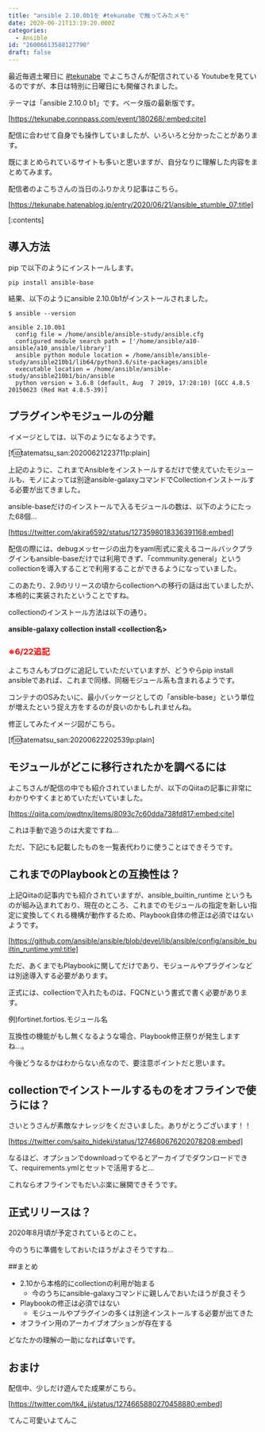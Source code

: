 ```yaml
---
title: "ansible 2.10.0b1を #tekunabe で触ってみたメモ"
date: 2020-06-21T13:19:20.000Z
categories:
  - Ansible
id: "26006613588127790"
draft: false
---
```

最近毎週土曜日に [#tekunabe](https://tekunabe.connpass.com/) でよこちさんが配信されている Youtubeを見ているのですが、本日は特別に日曜日にも開催されました。

テーマは「ansible 2.10.0 b1」です。ベータ版の最新版です。

[https://tekunabe.connpass.com/event/180268/:embed:cite]

配信に合わせて自身でも操作していましたが、いろいろと分かったことがあります。

既にまとめられているサイトも多いと思いますが、自分なりに理解した内容をまとめてみます。

配信者のよこちさんの当日のふりかえり記事はこちら。



[https://tekunabe.hatenablog.jp/entry/2020/06/21/ansible_stumble_07:title]



[:contents]



## 導入方法

pip で以下のようにインストールします。

```pip install ansible-base```

結果、以下のようにansible 2.10.0b1がインストールされました。

```
$ ansible --version

ansible 2.10.0b1
  config file = /home/ansible/ansible-study/ansible.cfg
  configured module search path = ['/home/ansible/a10-ansible/a10_ansible/library']
  ansible python module location = /home/ansible/ansible-study/ansible210b1/lib64/python3.6/site-packages/ansible
  executable location = /home/ansible/ansible-study/ansible210b1/bin/ansible
  python version = 3.6.8 (default, Aug  7 2019, 17:28:10) [GCC 4.8.5 20150623 (Red Hat 4.8.5-39)]
```

## プラグインやモジュールの分離

イメージとしては、以下のようになるようです。

[f:id:tatematsu_san:20200621223711p:plain]

上記のように、これまでAnsibleをインストールするだけで使えていたモジュールも、モノによっては別途ansible-galaxyコマンドでCollectionインストールする必要が出てきました。

ansible-baseだけのインストールで入るモジュールの数は、以下のようにたった68個…



[https://twitter.com/akira6592/status/1273598018336391168:embed]


配信の際には、debugメッセージの出力をyaml形式に変えるコールバックプラグインもansible-baseだけでは利用できず、「community.general」というcollectionを導入することで利用することができるようになっていました。


このあたり、2.9のリリースの頃からcollectionへの移行の話は出ていましたが、本格的に実装されたということですね。

collectionのインストール方法は以下の通り。

<b>ansible-galaxy collection install <collection名></b>

### <b><span style="color: #ff0000">※6/22追記</span></b>

よこちさんもブログに追記していただいていますが、どうやらpip install ansibleであれば、これまで同様、同梱モジュール系も含まれるようです。

コンテナのOSみたいに、最小パッケージとしての「ansible-base」という単位が増えたという捉え方をするのが良いのかもしれませんね。

修正してみたイメージ図がこちら。

[f:id:tatematsu_san:20200622202539p:plain]


## モジュールがどこに移行されたかを調べるには

よこちさんが配信の中でも紹介されていましたが、以下のQiitaの記事に非常にわかりやすくまとめていただいていました。

[https://qiita.com/pwdtnx/items/8093c7c60dda738fd817:embed:cite]

これは手動で追うのは大変ですね…

ただ、下記にも記載したものを一覧表代わりに使うことはできそうです。

## これまでのPlaybookとの互換性は？

上記Qiitaの記事内でも紹介されていますが、ansible_builtin_runtime というものが組み込まれており、現在のところ、これまでのモジュールの指定を新しい指定に変換してくれる機構が動作するため、Playbook自体の修正は必須ではないようです。



[https://github.com/ansible/ansible/blob/devel/lib/ansible/config/ansible_builtin_runtime.yml:title]


ただ、あくまでもPlaybookに関してだけであり、モジュールやプラグインなどは別途導入する必要があります。

正式には、collectionで入れたものは、FQCNという書式で書く必要があります。

例)fortinet.fortios.モジュール名

互換性の機能がもし無くなるような場合、Playbook修正祭りが発生しますね…。

今後どうなるかはわからない点なので、要注意ポイントだと思います。


## collectionでインストールするものをオフラインで使うには？

さいとうさんが素敵なナレッジをくださいました。ありがとうございます！！

[https://twitter.com/saito_hideki/status/1274680676202078208:embed]

なるほど、オプションでdownloadってやるとアーカイブでダウンロードできて、requirements.ymlとセットで活用すると…

これならオフラインでもだいぶ楽に展開できそうです。

## 正式リリースは？

2020年8月頃が予定されているとのこと。

今のうちに準備をしておいたほうがよさそうですね…

##まとめ
 
- 2.10から本格的にcollectionの利用が始まる
  - 今のうちにansible-galaxyコマンドに親しんでおいたほうが良さそう
- Playbookの修正は必須ではない
  - モジュールやプラグインの多くは別途インストールする必要が出てきた
- オフライン用のアーカイブオプションが存在する

どなたかの理解の一助になれば幸いです。

## おまけ

配信中、少しだけ遊んでた成果がこちら。

[https://twitter.com/tk4_jj/status/1274665880270458880:embed]

てんこ可愛いよてんこ
